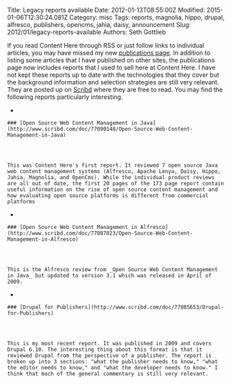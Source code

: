 Title: Legacy reports available
Date: 2012-01-13T08:55:00Z
Modified: 2015-01-06T12:30:24.081Z
Category: misc
Tags: reports, magnolia, hippo, drupal, alfresco, publishers, opencms, jahia, daisy, announcement
Slug: 2012/01/legacy-reports-available
Authors: Seth Gottlieb

If you read Content Here through RSS or just follow links to individual articles, you may have missed my new [publications page](http://www.contenthere.net/publications). In addition to listing some articles that I have published on other sites, the publications page now includes reports that I used to sell here at Content Here. I have not kept these reports up to date with the technologies that they cover but the background information and selection strategies are still very relevant. They are posted up on [Scribd](http://www.scribd.com/sggottlieb) where they are free to read. You may find the following reports particularly interesting.  

  

*   
    
    ### [Open Source Web Content Management in Java](http://www.scribd.com/doc/77090148/Open-Source-Web-Content-Management-in-Java)
    
      
     
    
    This was Content Here's first report. It reviewed 7 open source Java web content management systems (Alfresco, Apache Lenya, Daisy, Hippo, Jahia, Magnolia, and OpenCms). While the individual product reviews are all out of date, the first 20 pages of the 173 page report contain useful information on the rise of open source content management and how evaluating open source platforms is different from commercial platforms
    
      
     
*   
    
    ### [Open Source Web Content Management in Alfresco](http://www.scribd.com/doc/77087023/Open-Source-Web-Content-Management-in-Alfresco)
    
      
     
    
    This is the Alfresco review from _Open Source Web Content Management in Java_ but updated to version 3.1 which was released in April of 2009.
    
      
     
*   
    
    ### [Drupal for Publishers](http://www.scribd.com/doc/77085653/Drupal-for-Publishers)
    
      
     
    
    This is my most recent report. It was published in 2009 and covers Drupal 6.10. The interesting thing about this format is that it reviewed Drupal from the perspective of a publisher. The report is broken up into 3 sections: "what the publisher needs to know," "what the editor needs to know," and "what the developer needs to know." I think that much of the general commentary is still very relevant.
    
      
    
